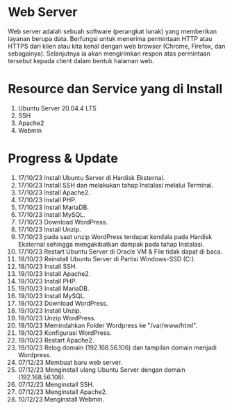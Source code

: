 # Web Server
Web server adalah sebuah software (perangkat lunak) yang memberikan layanan berupa data. Berfungsi untuk menerima permintaan HTTP atau HTTPS dari klien atau kita kenal dengan web browser (Chrome, Firefox, dan sebagainya). Selanjutnya ia akan mengirimkan respon atas permintaan tersebut kepada client dalam bentuk halaman web.
# Resource dan Service yang di Install
1. Ubuntu Server 20.04.4 LTS
2. SSH
3. Apache2
4. Webmin
# Progress & Update
1. 17/10/23 Install Ubuntu Server di Hardisk Eksternal.
2. 17/10/23 Install SSH dan melakukan tahap Instalasi melalui Terminal.
3. 17/10/23 Install Apache2.
4. 17/10/23 Install PHP.
5. 17/10/23 Install MariaDB.
6. 17/10/23 Install MySQL.
7. 17/10/23 Download WordPress.
8. 17/10/23 Install Unzip.
9. 17/10/23 pada saat unzip WordPress terdapat kendala pada Hardisk Eksternal sehingga mengakibatkan dampak pada tahap Instalasi.
10. 17/10/23 Restart Ubuntu Server di Oracle VM & File tidak dapat di baca.
11. 18/10/23 Reinstall Ubuntu Server di Partisi Windows-SSD (C:).
12. 18/10/23 Install SSH.
13. 19/10/23 Install Apache2.
14. 19/10/23 Install PHP.
15. 19/10/23 Install MariaDB.
16. 19/10/23 Install MySQL.
17. 19/10/23 Download WordPress.
18. 19/10/23 Install Unzip.
19. 19/10/23 Unzip WordPress.
20. 19/10/23 Memindahkan Folder Wordpress ke "/var/www/html".
21. 19/10/23 Konfigurasi WordPress.
22. 19/10/23 Restart Apache2.
23. 19/10/23 Relog domain (192.168.56.106) dan tampilan domain menjadi Wordpress.
24. 07/12/23 Membuat baru web server.
25. 07/12/23 Menginstall ulang Ubuntu Server dengan domain (192.168.56.108).
26. 07/12/23 Menginstall SSH.
27. 07/12/23 Menginstall Apache2.
28. 10/12/23 Menginstall Webmin.
